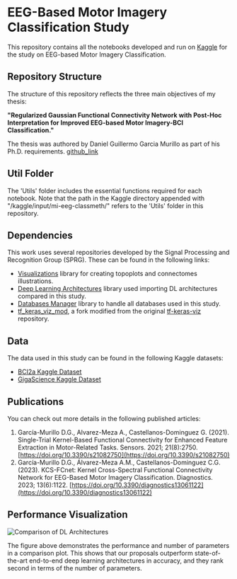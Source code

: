 # EEG-Based Motor Imagery Classification Study

This repository contains all the notebooks developed and run on [Kaggle](https://www.kaggle.com/) for the study on EEG-based Motor Imagery Classification.

## Repository Structure

The structure of this repository reflects the three main objectives of my thesis:

**"Regularized Gaussian Functional Connectivity Network with Post-Hoc Interpretation for Improved EEG-based Motor Imagery-BCI Classification."**

The thesis was authored by Daniel Guillermo Garcia Murillo as part of his Ph.D. requirements. [github_link](https://github.com/dggarciam)

## Util Folder

The 'Utils' folder includes the essential functions required for each notebook. Note that the path in the Kaggle directory appended with "/kaggle/input/mi-eeg-classmeth/" refers to the 'Utils' folder in this repository.

## Dependencies

This work uses several repositories developed by the Signal Processing and Recognition Group (SPRG). These can be found in the following links:

- [Visualizations](https://github.com/UN-GCPDS/python-gcpds.visualizations) library for creating topoplots and connectomes illustrations.
- [Deep Learning Architectures](https://github.com/UN-GCPDS/python-gcpds.EEG_Tensorflow_models) library used importing DL architectures compared in this study.
- [Databases Manager](https://github.com/UN-GCPDS/python-gcpds.databases) library to handle all databases used in this study.
- [tf_keras_viz_mod](https://github.com/UN-GCPDS/tf-keras-vis), a fork modified from the original [tf-keras-viz](https://github.com/keisen/tf-keras-vis) repository.

## Data

The data used in this study can be found in the following Kaggle datasets:

- [BCI2a Kaggle Dataset](https://www.kaggle.com/datasets/dggarciam94/bciiv2a-gcpds)
- [GigaScience Kaggle Dataset](https://www.kaggle.com/datasets/dggarciam94/giga-science-gcpds)

## Publications

You can check out more details in the following published articles:

1) García-Murillo D.G., Alvarez-Meza A., Castellanos-Dominguez G. (2021). Single-Trial Kernel-Based Functional Connectivity for Enhanced Feature Extraction in Motor-Related Tasks. Sensors. 2021; 21(8):2750. [https://doi.org/10.3390/s21082750](https://doi.org/10.3390/s21082750) 
2) García-Murillo D.G., Álvarez-Meza A.M., Castellanos-Dominguez C.G. (2023). KCS-FCnet: Kernel Cross-Spectral Functional Connectivity Network for EEG-Based Motor Imagery Classification. Diagnostics. 2023; 13(6):1122. [https://doi.org/10.3390/diagnostics13061122](https://doi.org/10.3390/diagnostics13061122)

## Performance Visualization

![Comparison of DL Architectures](https://github.com/dggarciam/PhD_code_reposotory/assets/25867952/1c507687-74bb-489a-9c98-18d66e1be58f)

The figure above demonstrates the performance and number of parameters in a comparison plot. This shows that our proposals outperform state-of-the-art end-to-end deep learning architectures in accuracy, and they rank second in terms of the number of parameters.
